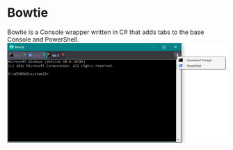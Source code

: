 # Bowtie
Bowtie is a Console wrapper written in C# that adds tabs to the base Console and PowerShell.
![alt text](https://raw.githubusercontent.com/Nazgul07/Bowtie/master/Resources/screenshot.png "ScreenShot")
